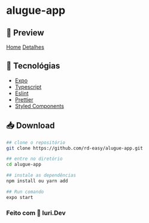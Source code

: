 # alugue-app

## 🚀 Preview

[Home](https://github.com/rd-easy/alugue-app/blob/master/src/images/Home.png "Home")
[Detalhes](src/images/Detalhes.png "Details")

## 📱 Tecnológias
- [Expo](https://docs.expo.io)
- [Typescript](https://www.typescriptlang.org/)
- [Eslint](https://eslint.org)
- [Prettier](https://prettier.io)
- [Styled Components](https://styled-components.com)

## 📥 Download

```bash
## clone o repositório
git clone https://github.com/rd-easy/alugue-app.git

## entre no diretório
cd alugue-app

## instale as dependências
npm install ou yarn add

## Run comando
expo start
```

### Feito com 💜 Iuri.Dev
